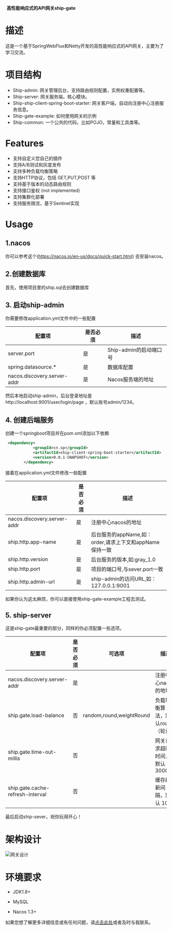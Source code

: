 ​															**高性能响应式的API网关ship-gate**

# 描述

这是一个基于SpringWebFlux和Netty开发的高性能响应式的API网关，主要为了学习交流。

# 项目结构

- Ship-admin: 网关管理后台，支持路由规则配置，实例权重配置等。
- Ship-server: 网关服务端，核心模块。
- Ship-ship-client-spring-boot-starter: 网关客户端，自动向注册中心注册服务信息。
- Ship-gate-example: 如何使用网关的示例
- Ship-common: 一个公共的代码，比如POJO，常量和工具类等。

# Features

- 支持自定义您自己的插件
- 支持A/B测试和灰度发布  
- 支持多种负载均衡策略   
- 支持HTTP协议，包括 GET,PUT,POST 等
- 支持基于版本的动态路由规则
- 支持接口鉴权 (not implemented)
- 支持集群化部署
- 支持服务限流，基于Sentinel实现
# Usage

## 1.nacos

你可以参考这个(https://nacos.io/en-us/docs/quick-start.html) 去安装nacos。

## 2.创建数据库

首先，使用项目里的ship.sql去创建数据库

## 3. 启动ship-admin

你需要修改application.yml文件中的一些配置

| 配置项                 | 是否必须 | 描述                         |
| --------------------------- | ---- | ---------------------------- |
| server.port                 | 是  | Ship-admin的启动端口号        |
| spring.datasource.*         | 是  | 数据库配置                   |
| nacos.discovery.server-addr | 是  | Nacos服务端的地址           |

然后本地启动ship-admin，后台登录地址是http://localhost:9001/user/login/page ，默认账号admin/1234。

## 4. 创建后端服务

创建一个springboot项目并在pom.xml添加以下依赖

```xml
 <dependency>
            <groupId>cn.sp</groupId>
            <artifactId>ship-client-spring-boot-starter</artifactId>
            <version>0.0.1-SNAPSHOT</version>
        </dependency>
```

接着在application.yml文件修改一些配置

| 配置项                 | 是否必须 | 描述                                                         |
| --------------------------- | ---- | ------------------------------------------------------------ |
| nacos.discovery.server-addr | 是  | 注册中心nacos的地址                                            |
| ship.http.app-name          | 是  | 后台服务的appName,如：order,请求上下文和appName保持一致|
| ship.http.version           | 是  | 后台服务的版本,如:gray_1.0                                   |
| ship.http.port              | 是  | 项目的端口号,与sever.port一致                     |
| ship.http.admin-url         | 是  | ship-admin的访问URL,如：127.0.0.1:9001                     |

如果你认为这太麻烦，你可以直接使用ship-gate-example工程去测试。

## 5. ship-server

这是ship-gate最重要的部分，同样的你必须配置一些选项。

| 配置项                      | 是否必须 | 可选项            | 描述                                      |
| -------------------------------- | ---- | ------------------------ | ----------------------------------------- |
| nacos.discovery.server-addr      | 是  |                          | 注册中心nacos的地址                              |
| ship.gate.load-balance           | 否   | random,round,weightRound | 负载均衡算法，默认round（轮询）      |
| ship.gate.time-out-millis        | 否   |                          | 网关请求超时时间，默认3000ms |
| ship.gate.cache-refresh-interval | 否   |                          | 缓存刷新间隔，默认 10s                               |

最后启动ship-sever，祝你玩得开心！


# 架构设计

![网关设计](http://wwww.2ysp.top/gateway.png)

# 环境要求

- JDK1.8+

- MySQL

- Nacos 1.3+

  
如果您想了解更多详细信息或有任何问题，请[点击此处](https://www.cnblogs.com/2YSP/p/14223892.html)或者及时与我联系。



  





